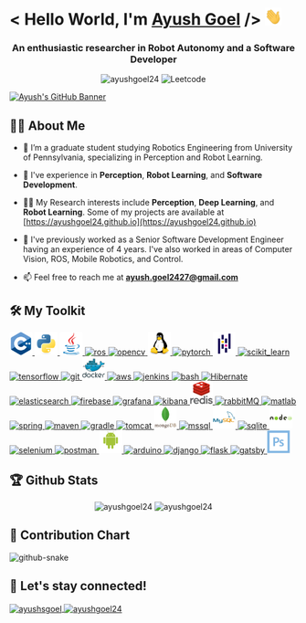 <h1> 
  < Hello World, I'm <a href="https://www.linkedin.com/in/adityagarde/" target="_blank"> Ayush Goel</a> /> 
  <img src="https://raw.githubusercontent.com/ABSphreak/ABSphreak/master/gifs/Hi.gif" width="30" height="30">  
</h1>
<h3 align="center">An enthusiastic researcher in Robot Autonomy and a Software Developer</h3>

<p align="center"> 
  <img src="https://komarev.com/ghpvc/?username=ayushgoel24&label=Profile%20views&color=0e75b6&style=flat" alt="ayushgoel24" />
  <img src="https://img.shields.io/badge/dynamic/json?style=flat&labelColor=black&color=%23ffa116&label=Solved&query=solved&url=https%3A%2F%2Fbadge.xyli.tech/%2Fapi%2Fusers%2FAyushGoel24&logo=leetcode&logoColor=yellow" alt="Leetcode" />
</p>

[![Ayush's GitHub Banner](./assets/images/RoboMuse_Assistant_AIR_IITD.jpeg)](https://ayushgoel24.github.io)

<!-- <p align="left"> <a href="https://github.com/ryo-ma/github-profile-trophy"><img src="https://github-profile-trophy.vercel.app/?username=ayushgoel24" alt="ayushgoel24" /></a> </p> -->

<h2>👨‍💻 About Me</h2>

- 🔭 I’m a graduate student studying Robotics Engineering from University of Pennsylvania, specializing in Perception and Robot Learning.

- 🌱 I've experience in **Perception**, **Robot Learning**, and **Software Development**.

- 👨‍💻 My Research interests include **Perception**, **Deep Learning**, and **Robot Learning**. Some of my projects are available at [https://ayushgoel24.github.io](https://ayushgoel24.github.io)

- 📄 I've previously worked as a Senior Software Development Engineer having an experience of 4 years. I've also worked in areas of Computer Vision, ROS, Mobile Robotics, and Control.
- 📫 Feel free to reach me at **ayush.goel2427@gmail.com**

<h2>🛠 My Toolkit</h2>
  
  <p align="left">
    <a href="https://www.w3schools.com/cpp/" target="_blank" rel="noreferrer"> 
      <img src="https://raw.githubusercontent.com/devicons/devicon/master/icons/cplusplus/cplusplus-original.svg" alt="cplusplus" width="40" height="40" /> 
    </a>
    <a href="https://www.python.org" target="_blank" rel="noreferrer"> 
      <img src="https://raw.githubusercontent.com/devicons/devicon/master/icons/python/python-original.svg" alt="python" width="40" height="40" />
    </a>
    <a href="https://www.java.com" target="_blank" rel="noreferrer"> 
      <img src="https://raw.githubusercontent.com/devicons/devicon/master/icons/java/java-original.svg" alt="java" width="40" height="40" />
    </a>
    <!--  -->
    <a href="https://www.ros.org" target="_blank" rel="noreferrer">
        <img src="https://www.vectorlogo.zone/logos/ros/ros-icon.svg" alt="ros" width="40" height="40" />
    </a>
    <a href="https://opencv.org/" target="_blank" rel="noreferrer">
        <img src="https://www.vectorlogo.zone/logos/opencv/opencv-icon.svg" alt="opencv" width="40" height="40" />
    </a>
    <a href="https://www.linux.org/" target="_blank" rel="noreferrer"> 
      <img src="https://raw.githubusercontent.com/devicons/devicon/master/icons/linux/linux-original.svg" alt="linux" width="40" height="40" />
    </a>
    <a href="https://pytorch.org/" target="_blank" rel="noreferrer">
        <img src="https://www.vectorlogo.zone/logos/pytorch/pytorch-icon.svg" alt="pytorch" width="40" height="40" />
    </a>
    <a href="https://pandas.pydata.org/" target="_blank" rel="noreferrer">
      <img src="https://raw.githubusercontent.com/devicons/devicon/2ae2a900d2f041da66e950e4d48052658d850630/icons/pandas/pandas-original.svg" alt="pandas" width="40" height="40" /> 
    </a>
    <a href="https://scikit-learn.org/" target="_blank" rel="noreferrer"> 
      <img src="https://upload.wikimedia.org/wikipedia/commons/0/05/Scikit_learn_logo_small.svg" alt="scikit_learn" width="40" height="40" />
    </a>
    <a href="https://www.tensorflow.org" target="_blank" rel="noreferrer">
      <img src="https://www.vectorlogo.zone/logos/tensorflow/tensorflow-icon.svg" alt="tensorflow" width="40" height="40" />
    </a>
    <!--  -->
    <a href="https://git-scm.com/" target="_blank" rel="noreferrer"> 
      <img src="https://www.vectorlogo.zone/logos/git-scm/git-scm-icon.svg" alt="git" width="40" height="40" />
    </a>
    <a href="https://www.docker.com/" target="_blank" rel="noreferrer">
      <img src="https://raw.githubusercontent.com/devicons/devicon/master/icons/docker/docker-original-wordmark.svg" alt="docker" width="40" height="40" /> 
    </a>
    <a href="https://aws.amazon.com" target="_blank" rel="noreferrer"> 
      <img src="https://upload.wikimedia.org/wikipedia/commons/9/93/Amazon_Web_Services_Logo.svg" alt="aws" width="40" height="40" />
    </a>
    <a href="https://www.jenkins.io" target="_blank" rel="noreferrer"> 
      <img src="https://www.vectorlogo.zone/logos/jenkins/jenkins-icon.svg" alt="jenkins" width="40" height="40" />
    </a>
    <a href="https://www.gnu.org/software/bash/" target="_blank" rel="noreferrer">
      <img src="https://www.vectorlogo.zone/logos/vim/vim-icon.svg" alt="bash" width="40" height="40" />
    </a>
    <a title="Hibernate" href="https://github.com/hibernate" target="_blank">
      <img src="https://raw.githubusercontent.com/gilbarbara/logos/f4c8e8b933aa80ce83b6d6d387e016bf4cb4e376/logos/hibernate.svg" alt="Hibernate" width="45" height="45" />
    </a>
    <a href="https://www.elastic.co" target="_blank" rel="noreferrer">
      <img src="https://www.vectorlogo.zone/logos/elastic/elastic-icon.svg" alt="elasticsearch" width="40" height="40" />
    </a>
    <a href="https://firebase.google.com/" target="_blank" rel="noreferrer">
      <img src="https://www.vectorlogo.zone/logos/firebase/firebase-icon.svg" alt="firebase" width="40" height="40" />
    </a>
    <a href="https://grafana.com" target="_blank" rel="noreferrer">
      <img src="https://www.vectorlogo.zone/logos/grafana/grafana-icon.svg" alt="grafana" width="40" height="40" />
    </a>
    <a href="https://www.elastic.co/kibana" target="_blank" rel="noreferrer">
      <img src="https://www.vectorlogo.zone/logos/elasticco_kibana/elasticco_kibana-icon.svg" alt="kibana" width="40" height="40" />
    </a>
    <a href="https://redis.io" target="_blank" rel="noreferrer">
      <img src="https://raw.githubusercontent.com/devicons/devicon/master/icons/redis/redis-original-wordmark.svg" alt="redis" width="40" height="40" />
    </a>
    <a href="https://www.rabbitmq.com" target="_blank" rel="noreferrer"> 
      <img src="https://www.vectorlogo.zone/logos/rabbitmq/rabbitmq-icon.svg" alt="rabbitMQ" width="40" height="40" />
    </a>
    <a href="https://www.mathworks.com/" target="_blank" rel="noreferrer"> 
      <img src="https://upload.wikimedia.org/wikipedia/commons/2/21/Matlab_Logo.png" alt="matlab" width="40" height="40" />
    </a>
    <a href="https://spring.io/" target="_blank" rel="noreferrer">
        <img src="https://www.vectorlogo.zone/logos/springio/springio-icon.svg" alt="spring" width="40" height="40" />
    </a>
    <a title="Maven" href="https://maven.apache.org/" target="_blank">
        <img src="https://raw.githubusercontent.com/gilbarbara/logos/f4c8e8b933aa80ce83b6d6d387e016bf4cb4e376/logos/maven.svg" alt="maven" width="40" height="40" />
    </a>
    <a title="Gradle" href="https://gradle.org/" target="_blank">
        <img src="https://raw.githubusercontent.com/gilbarbara/logos/f4c8e8b933aa80ce83b6d6d387e016bf4cb4e376/logos/gradle.svg" alt="gradle" width="40" height="40" />
    </a>
    <a title="Tomcat" href="http://tomcat.apache.org/" target="_blank">
        <img src="https://upload.wikimedia.org/wikipedia/commons/thumb/f/fe/Apache_Tomcat_logo.svg/1280px-Apache_Tomcat_logo.svg.png" alt="tomcat" width="40" height="40" />
    </a>
    <a href="https://www.mongodb.com/" target="_blank" rel="noreferrer"> 
      <img src="https://raw.githubusercontent.com/devicons/devicon/master/icons/mongodb/mongodb-original-wordmark.svg" alt="mongodb" width="40" height="40" />
    </a> 
    <a href="https://www.microsoft.com/en-us/sql-server" target="_blank" rel="noreferrer"> 
      <img src="https://www.svgrepo.com/show/303229/microsoft-sql-server-logo.svg" alt="mssql" width="40" height="40" />
    </a> 
    <a href="https://www.mysql.com/" target="_blank" rel="noreferrer">
      <img src="https://raw.githubusercontent.com/devicons/devicon/master/icons/mysql/mysql-original-wordmark.svg" alt="mysql" width="40" height="40" />
    </a> 
    <a href="https://www.sqlite.org/" target="_blank" rel="noreferrer">
      <img src="https://www.vectorlogo.zone/logos/sqlite/sqlite-icon.svg" alt="sqlite" width="40" height="40" /> 
    </a>
    <a href="https://nodejs.org" target="_blank" rel="noreferrer">
        <img src="https://raw.githubusercontent.com/devicons/devicon/master/icons/nodejs/nodejs-original-wordmark.svg" alt="nodejs" width="40" height="40" /> 
    </a> 
    <a href="https://www.selenium.dev" target="_blank" rel="noreferrer"> 
      <img src="https://raw.githubusercontent.com/detain/svg-logos/780f25886640cef088af994181646db2f6b1a3f8/svg/selenium-logo.svg" alt="selenium" width="40" height="40" />
    </a>
    <a href="https://postman.com" target="_blank" rel="noreferrer"> 
      <img src="https://www.vectorlogo.zone/logos/getpostman/getpostman-icon.svg" alt="postman" width="40" height="40" />
    </a>
    <a href="https://developer.android.com" target="_blank" rel="noreferrer">
      <img src="https://raw.githubusercontent.com/devicons/devicon/master/icons/android/android-original-wordmark.svg" alt="android" width="40" height="40" />
    </a>
    <a href="https://www.arduino.cc/" target="_blank" rel="noreferrer">
      <img src="https://cdn.worldvectorlogo.com/logos/arduino-1.svg" alt="arduino" width="40" height="40" />
    </a>
    <a href="https://www.djangoproject.com/" target="_blank" rel="noreferrer">
      <img src="https://cdn.worldvectorlogo.com/logos/django.svg" alt="django" width="40" height="40" />
    </a>
    <a href="https://flask.palletsprojects.com/" target="_blank" rel="noreferrer">
      <img src="https://www.vectorlogo.zone/logos/pocoo_flask/pocoo_flask-icon.svg" alt="flask" width="40" height="40" />
    </a>
    <a href="https://www.gatsbyjs.com/" target="_blank" rel="noreferrer"> 
      <img src="https://www.vectorlogo.zone/logos/gatsbyjs/gatsbyjs-icon.svg" alt="gatsby" width="40" height="40" />
    </a>
    <a href="https://www.photoshop.com/en" target="_blank" rel="noreferrer">
      <img src="https://raw.githubusercontent.com/devicons/devicon/master/icons/photoshop/photoshop-line.svg" alt="photoshop" width="40" height="40" />
    </a>
  </p>


<h2>🏆 Github Stats</h2>
  <p align="center">
    <img src="https://github-readme-stats.vercel.app/api?username=ayushgoel24&theme=radical&show_icons=true&locale=en" alt="ayushgoel24" width="45%" />
    <img src="https://github-readme-streak-stats.herokuapp.com/?user=ayushgoel24&theme=radical" alt="ayushgoel24" width="45%" />
  </p>
  
<h2>🚧 Contribution Chart</h2>
<picture>
  <source media="(prefers-color-scheme: dark)" srcset="https://raw.githubusercontent.com/ayushgoel24/ayushgoel24/output/github-contribution-grid-snake-dark.svg" />
  <source media="(prefers-color-scheme: light)" srcset="https://raw.githubusercontent.com/ayushgoel24/ayushgoel24/output/github-contribution-grid-snake.svg" />
  <img alt="github-snake" src="github-snake.svg" />
</picture>


<h2>🤝 Let's stay connected!</h2>
  <p align="left">
    <a href="https://linkedin.com/in/ayushsgoel" target="blank">
      <img align="center" src="https://raw.githubusercontent.com/rahuldkjain/github-profile-readme-generator/master/src/images/icons/Social/linked-in-alt.svg" alt="ayushsgoel" height="30" width="40" />
    </a>
    <a href="https://www.leetcode.com/ayushgoel24" target="blank">
      <img align="center" src="https://raw.githubusercontent.com/rahuldkjain/github-profile-readme-generator/master/src/images/icons/Social/leet-code.svg" alt="ayushgoel24" height="30" width="40" />
    </a>
</p>

<!--
**ayushgoel24/ayushgoel24** is a ✨ _special_ ✨ repository because its `README.md` (this file) appears on your GitHub profile.

Here are some ideas to get you started:

- 🔭 I’m currently working on ...
- 🌱 I’m currently learning ...
- 👯 I’m looking to collaborate on ...
- 🤔 I’m looking for help with ...
- 💬 Ask me about ...
- 📫 How to reach me: ...
- 😄 Pronouns: ...
- ⚡ Fun fact: ...
-->
